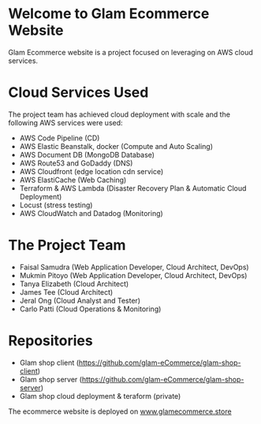 # Welcome to Glam Ecommerce Website

Glam Ecommerce website is a project focused on leveraging on AWS cloud services.

# Cloud Services Used

The project team has achieved cloud deployment with scale and the following AWS services were used:

- AWS Code Pipeline (CD)
- AWS Elastic Beanstalk, docker (Compute and Auto Scaling)
- AWS Document DB (MongoDB Database)
- AWS Route53 and GoDaddy (DNS)
- AWS Cloudfront (edge location cdn service)
- AWS ElastiCache (Web Caching)
- Terraform  & AWS Lambda (Disaster Recovery Plan & Automatic Cloud Deployment)
- Locust (stress testing)
- AWS CloudWatch and Datadog (Monitoring)

# The Project Team

- Faisal Samudra (Web Application Developer, Cloud Architect, DevOps)
- Mukmin Pitoyo (Web Application Developer, Cloud Architect, DevOps)
- Tanya Elizabeth (Cloud Architect)
- James Tee (Cloud Architect)
- Jeral Ong (Cloud Analyst and Tester)
- Carlo Patti (Cloud Operations & Monitoring)

# Repositories

- Glam shop client (https://github.com/glam-eCommerce/glam-shop-client)
- Glam shop server (https://github.com/glam-eCommerce/glam-shop-server)
- Glam shop cloud deployment & teraform (private)

The ecommerce website is deployed on www.glamecommerce.store
